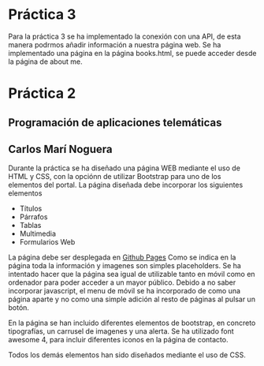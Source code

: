 # Práctica 3
Para la práctica 3 se ha implementado la conexión con una API, de esta manera podrmos añadir información a nuestra página web. Se ha implementado una página en la página books.html, se puede acceder desde la página de about me.


# Práctica 2
## Programación de aplicaciones telemáticas
## Carlos Marí Noguera

Durante la práctica se ha diseñado una página WEB mediante el uso de HTML y CSS, con la opciónn de utilizar Bootstrap para uno de los elementos del portal.
La página diseñada debe incorporar los siguientes elementos
- Títulos
- Párrafos
- Tablas
- Multimedia
- Formularios Web

La página debe ser desplegada en [Github Pages](https://carlosmari.github.io/202009279-GITT-PAT-practica2/index.html) 
Como se indica en la página toda la información y imagenes son simples placeholders.
Se ha intentado hacer que la página sea igual de utilizable tanto en móvil como en ordenador para poder acceder a un mayor público. 
Debido a no saber incorporar javascript, el menu de móvil se ha incorporado de como una página aparte y no como una simple adición al resto de páginas al pulsar un botón.

En la página se han incluido diferentes elementos de bootstrap, en concreto tipografías, un carrusel de imagenes y una alerta. 
Se ha utilizado font awesome 4, para incluir diferentes iconos en la página de contacto.

Todos los demás elementos han sido diseñados mediante el uso de CSS.


